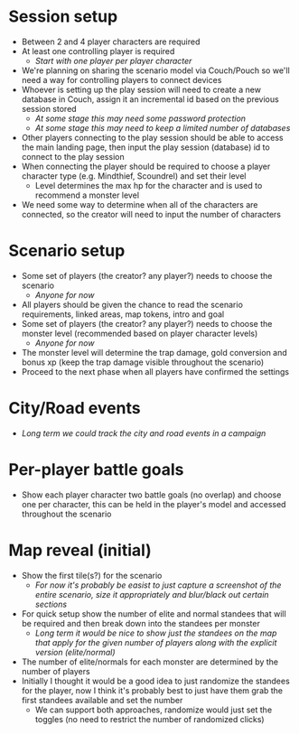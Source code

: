 # Session setup

* Between 2 and 4 player characters are required
* At least one controlling player is required
  * _Start with one player per player character_
* We're planning on sharing the scenario model via Couch/Pouch so we'll need a way for controlling players to connect devices
* Whoever is setting up the play session will need to create a new database in Couch, assign it an incremental id based on the previous session stored
  * _At some stage this may need some password protection_
  * _At some stage this may need to keep a limited number of databases_
* Other players connecting to the play session should be able to access the main landing page, then input the play session (database) id to connect to the play session
* When connecting the player should be required to choose a player character type (e.g. Mindthief, Scoundrel) and set their level
  * Level determines the max hp for the character and is used to recommend a monster level
* We need some way to determine when all of the characters are connected, so the creator will need to input the number of characters

# Scenario setup
* Some set of players (the creator? any player?) needs to choose the scenario
  * _Anyone for now_
* All players should be given the chance to read the scenario requirements, linked areas, map tokens, intro and goal
* Some set of players (the creator? any player?) needs to choose the monster level (recommended based on player character levels)
  * _Anyone for now_
* The monster level will determine the trap damage, gold conversion and bonus xp (keep the trap damage visible throughout the scenario)
* Proceed to the next phase when all players have confirmed the settings

# City/Road events
* _Long term we could track the city and road events in a campaign_

# Per-player battle goals
* Show each player character two battle goals (no overlap) and choose one per character, this can be held in the player's model and accessed throughout the scenario

# Map reveal (initial)
* Show the first tile(s?) for the scenario
  * _For now it's probably be easist to just capture a screenshot of the entire scenario, size it appropriately and blur/black out certain sections_
* For quick setup show the number of elite and normal standees that will be required and then break down into the standees per monster
  * _Long term it would be nice to show just the standees on the map that apply for the given number of players along with the explicit version (elite/normal)_
* The number of elite/normals for each monster are determined by the number of players
* Initially I thought it would be a good idea to just randomize the standees for the player, now I think it's probably best to just have them grab the first standees available and set the number
  * We can support both approaches, randomize would just set the toggles (no need to restrict the number of randomized clicks)
